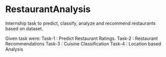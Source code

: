 # RestaurantAnalysis
Internship task to predict, classify, analyze and recommend restaurants based on dataset.

Given task were:
Task-1 : Predict Restaurant Ratings.
Task-2 : Restaurant Recommendations
Task-3 : Cuisine Classification
Task-4 : Location based Analysis
